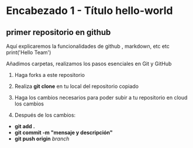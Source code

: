 # Encabezado 1 - Título hello-world
## primer repositorio en github

Aquí explicaremos la funcionalidades de github , markdown, etc etc 
print('Hello Team')

Añadimos carpetas, realizamos los pasos esenciales en Git y GitHub

1) Haga forks a este repositorio

2) Realiza **git clone** en tu local del repositorio copiado

3) Haga los cambios necesarios para poder subir a tu repositorio en cloud los cambios

4) Después de los cambios:

- **git add .**
- **git commit -m "mensaje y descripción"**
- **git push origin** *branch*
